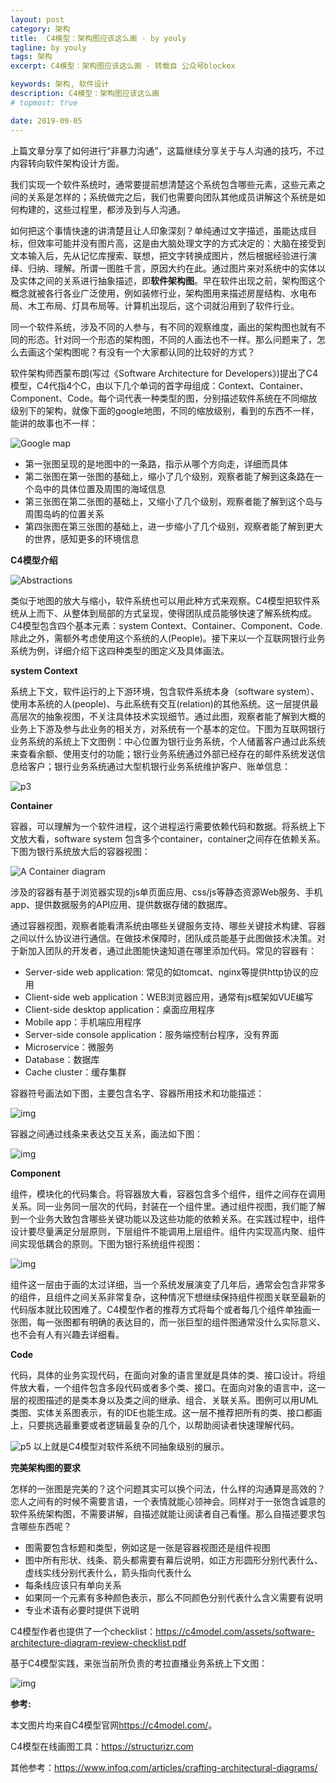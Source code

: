 ```yaml
---
layout: post
category: 架构
title:  C4模型：架构图应该这么画 - by youly
tagline: by youly
tags: 架构
excerpt: C4模型：架构图应该这么画 - 转载自 公众号blockex

keywords: 架构, 软件设计
description: C4模型：架构图应该这么画
# topmost: true

date: 2019-09-05
---
```


上篇文章分享了如何进行“非暴力沟通”，这篇继续分享关于与人沟通的技巧，不过内容转向软件架构设计方面。



我们实现一个软件系统时，通常要提前想清楚这个系统包含哪些元素，这些元素之间的关系是怎样的；系统做完之后，我们也需要向团队其他成员讲解这个系统是如何构建的，这些过程里，都涉及到与人沟通。



如何把这个事情快速的讲清楚且让人印象深刻？单纯通过文字描述，虽能达成目标，但效率可能并没有图片高，这是由大脑处理文字的方式决定的：大脑在接受到文本输入后，先从记忆库搜索、联想，把文字转换成图片，然后根据经验进行演绎、归纳、理解。所谓一图胜千言，原因大约在此。通过图片来对系统中的实体以及实体之间的关系进行抽象描述，即**软件架构图**。早在软件出现之前，架构图这个概念就被各行各业广泛使用，例如装修行业，架构图用来描述房屋结构、水电布局、木工布局、灯具布局等。计算机出现后，这个词就沿用到了软件行业。



同一个软件系统，涉及不同的人参与，有不同的观察维度，画出的架构图也就有不同的形态。针对同一个形态的架构图，不同的人画法也不一样。那么问题来了，怎么去画这个架构图呢？有没有一个大家都认同的比较好的方式？



软件架构师西蒙布朗(写过《Software Architecture for Developers》)提出了C4模型，C4代指4个C，由以下几个单词的首字母组成：Context、Container、Component、Code。每个词代表一种类型的图，分别描述软件系统在不同缩放级别下的架构，就像下面的google地图，不同的缩放级别，看到的东西不一样，能讲的故事也不一样：

![Google map](https://i.loli.net/2020/07/30/SAWGVLXkaJnUZq4.png)

- 第一张图呈现的是地图中的一条路，指示从哪个方向走，详细而具体
- 第二张图在第一张图的基础上，缩小了几个级别，观察者能了解到这条路在一个岛中的具体位置及周围的海域信息
- 第三张图在第二张图的基础上，又缩小了几个级别，观察者能了解到这个岛与周围岛屿的位置关系
- 第四张图在第三张图的基础上，进一步缩小了几个级别，观察者能了解到更大的世界，感知更多的环境信息

**C4模型介绍**

![Abstractions](https://cdn.jsdelivr.net/gh/yanglr/images/abstractions.png)


类似于地图的放大与缩小，软件系统也可以用此种方式来观察。C4模型把软件系统从上而下、从整体到局部的方式呈现，使得团队成员能够快速了解系统构成。C4模型包含四个基本元素：system Context、Container、Component、Code.除此之外，需额外考虑使用这个系统的人(People)。接下来以一个互联网银行业务系统为例，详细介绍下这四种类型的图定义及具体画法。



**system Context**

系统上下文，软件运行的上下游环境，包含软件系统本身（software system）、使用本系统的人(people)、与此系统有交互(relation)的其他系统。这一层提供最高层次的抽象视图，不关注具体技术实现细节。通过此图，观察者能了解到大概的业务上下游及参与此业务的相关方，对系统有一个基本的定位。下图为互联网银行业务系统的系统上下文图例：中心位置为银行业务系统，个人储蓄客户通过此系统来查看余额、使用支付的功能；银行业务系统通过外部已经存在的邮件系统发送信息给客户；银行业务系统通过大型机银行业务系统维护客户、账单信息：

![p3](https://i.loli.net/2020/07/30/sPyIHB6mJt1UGzO.png)


**Container**

容器，可以理解为一个软件进程，这个进程运行需要依赖代码和数据。将系统上下文放大看，software system 包含多个container，container之间存在依赖关系。下图为银行系统放大后的容器视图：

![A Container diagram](https://i.loli.net/2020/07/30/PEMBaK5LGg6mYNk.png)


涉及的容器有基于浏览器实现的js单页面应用、css/js等静态资源Web服务、手机app、提供数据服务的API应用、提供数据存储的数据库。

通过容器视图，观察者能看清系统由哪些关键服务支持、哪些关键技术构建、容器之间以什么协议进行通信。在做技术保障时，团队成员能基于此图做技术决策。对于新加入团队的开发者，通过此图能快速知道在哪里添加代码。常见的容器有：



- Server-side web application: 常见的如tomcat、nginx等提供http协议的应用
- Client-side web application：WEB浏览器应用，通常有js框架如VUE编写
- Client-side desktop application：桌面应用程序
- Mobile app：手机端应用程序
- Server-side console application：服务端控制台程序，没有界面
- Microservice：微服务
- Database：数据库
- Cache cluster：缓存集群



容器符号画法如下图，主要包含名字、容器所用技术和功能描述：

![img](https://i.loli.net/2020/07/30/3FLmwI6eM8KX1Ba.png)


容器之间通过线条来表达交互关系，画法如下图：



![img](https://i.loli.net/2020/07/30/eB1vW9S6H5UhLgn.png)


**Component**

组件，模块化的代码集合。将容器放大看，容器包含多个组件，组件之间存在调用关系。同一业务同一层次的代码，封装在一个组件里。通过组件视图，我们能了解到一个业务大致包含哪些关键功能以及这些功能的依赖关系。在实践过程中，组件设计要尽量满足分层原则，下层组件不能调用上层组件。组件内实现高内聚、组件间实现低耦合的原则。下图为银行系统组件视图：

![img](https://c4model.com/img/bigbankplc-Components.png)



组件这一层由于画的太过详细，当一个系统发展演变了几年后，通常会包含非常多的组件，且组件之间关系非常复杂，这种情况下想继续保持组件视图关联至最新的代码版本就比较困难了。C4模型作者的推荐方式将每个或者每几个组件单独画一张图，每一张图都有明确的表达目的，而一张巨型的组件图通常没什么实际意义、也不会有人有兴趣去详细看。



**Code**

代码，具体的业务实现代码，在面向对象的语言里就是具体的类、接口设计。将组件放大看，一个组件包含多段代码或者多个类、接口。在面向对象的语言中，这一层的视图描述的是类本身以及类之间的继承、组合、关联关系。图例可以用UML类图、实体关系图表示，有的IDE也能生成。这一层不推荐把所有的类、接口都画上，只要挑选最重要或者逻辑最复杂的几个，以帮助阅读者快速理解代码。

![p5](https://i.loli.net/2020/07/30/6S8pP5nOKJ2RGzo.png)
以上就是C4模型对软件系统不同抽象级别的展示。



**完美架构图的要求**

怎样的一张图是完美的？这个问题其实可以换个问法，什么样的沟通算是高效的？恋人之间有的时候不需要言语，一个表情就能心领神会。同样对于一张饱含诚意的软件系统架构图，不需要讲解，自描述就能让阅读者自己看懂。那么自描述要求包含哪些东西呢？

- 图需要包含标题和类型，例如这是一张是容器视图还是组件视图
- 图中所有形状、线条、箭头都需要有幕后说明，如正方形圆形分别代表什么、虚线实线分别代表什么，箭头指向代表什么
- 每条线应该只有单向关系
- 如果同一个元素有多种颜色表示，那么不同颜色分别代表什么含义需要有说明
- 专业术语有必要时提供下说明



C4模型作者也提供了一个checklist：<https://c4model.com/assets/software-architecture-diagram-review-checklist.pdf>



基于C4模型实践，来张当前所负责的考拉直播业务系统上下文图：

![img](https://i.loli.net/2020/07/30/1e5xS2HmXCLlzZN.png)

**参考:**

本文图片均来自C4模型官网<https://c4model.com/>。



C4模型在线画图工具：https://structurizr.com



其他参考：https://www.infoq.com/articles/crafting-architectural-diagrams/